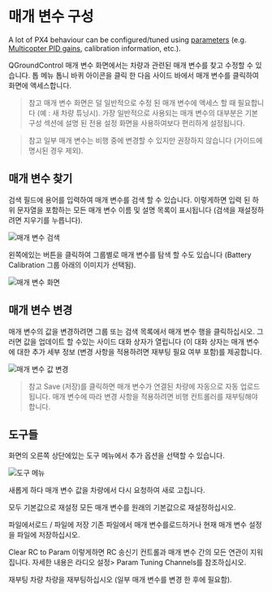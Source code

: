 # 매개 변수 구성

A lot of PX4 behaviour can be configured/tuned using [parameters](../advanced_config/parameter_reference.md) (e.g. [Multicopter PID gains](../config_mc/pid_tuning_guide_multicopter.md), calibration information, etc.).

QGroundControl 매개 변수 화면에서는 차량과 관련된 매개 변수를 찾고 수정할 수 있습니다. 톱 메뉴 톱니 바퀴 아이콘을 클릭 한 다음 사이드 바에서 매개 변수를 클릭하여 화면에 액세스합니다.

> 참고 매개 변수 화면은 덜 일반적으로 수정 된 매개 변수에 액세스 할 때 필요합니다 (예 : 새 차량 튜닝시). 가장 일반적으로 사용되는 매개 변수의 대부분은 기본 구성 섹션에 설명 된 전용 설정 화면을 사용하여보다 편리하게 설정됩니다. 

<span></span>

> 참고 일부 매개 변수는 비행 중에 변경할 수 있지만 권장하지 않습니다 (가이드에 명시된 경우 제외).

## 매개 변수 찾기

검색 필드에 용어를 입력하여 매개 변수를 검색 할 수 있습니다. 이렇게하면 입력 된 하위 문자열을 포함하는 모든 매개 변수 이름 및 설명 목록이 표시됩니다 (검색을 재설정하려면 지우기를 누릅니다).

![매개 변수 검색](../../images/qgc/setup/parameters_search.jpg)

왼쪽에있는 버튼을 클릭하여 그룹별로 매개 변수를 탐색 할 수도 있습니다 (Battery Calibration 그룹 아래의 이미지가 선택됨). 

![매개 변수 화면](../../images/qgc/setup/parameters_px4.jpg)

## 매개 변수 변경

매개 변수의 값을 변경하려면 그룹 또는 검색 목록에서 매개 변수 행을 클릭하십시오. 그러면 값을 업데이트 할 수있는 사이드 대화 상자가 열립니다 (이 대화 상자는 매개 변수에 대한 추가 세부 정보 (변경 사항을 적용하려면 재부팅 필요 여부 포함)를 제공합니다.

![매개 변수 값 변경](../../images/qgc/setup/parameters_changing.png)

> 참고 Save (저장)를 클릭하면 매개 변수가 연결된 차량에 자동으로 자동 업로드됩니다. 매개 변수에 따라 변경 사항을 적용하려면 비행 컨트롤러를 재부팅해야합니다.

## 도구들

화면의 오른쪽 상단에있는 도구 메뉴에서 추가 옵션을 선택할 수 있습니다. 

![도구 메뉴](../../images/qgc/setup/parameters_tools_menu.png)

새롭게 하다 매개 변수 값을 차량에서 다시 요청하여 새로 고칩니다.

모두 기본값으로 재설정 모든 매개 변수를 원래의 기본값으로 재설정하십시오. 

파일에서로드 / 파일에 저장 기존 파일에서 매개 변수를로드하거나 현재 매개 변수 설정을 파일에 저장하십시오.

Clear RC to Param 이렇게하면 RC 송신기 컨트롤과 매개 변수 간의 모든 연관이 지워집니다. 자세한 내용은 라디오 설정> Param Tuning Channels를 참조하십시오.

재부팅 차량 차량을 재부팅하십시오 (일부 매개 변수를 변경 한 후에 필요함).